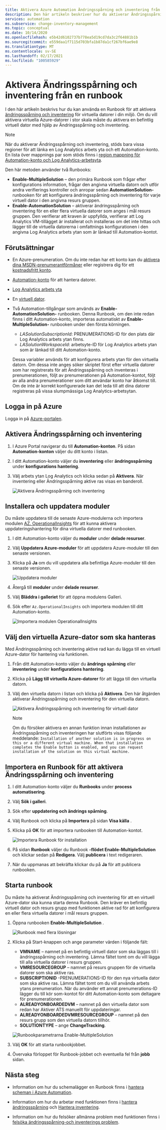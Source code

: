 ```yaml
---
title: Aktivera Azure Automation Ändringsspårning och inventering från en Runbook
description: Den här artikeln beskriver hur du aktiverar Ändringsspårning och inventering från en Runbook.
services: automation
ms.subservice: change-inventory-management
ms.topic: conceptual
ms.date: 10/14/2020
ms.openlocfilehash: e5b42d6102737b778ea5d19cd7da3c2f64881b1b
ms.sourcegitcommit: e559daa1f7115d703bfa1b87da1cf267bf6ae9e8
ms.translationtype: MT
ms.contentlocale: sv-SE
ms.lasthandoff: 02/17/2021
ms.locfileid: "100585929"
---
```

# <a name="enable-change-tracking-and-inventory-from-a-runbook"></a>Aktivera Ändringsspårning och inventering från en runbook

I den här artikeln beskrivs hur du kan använda en Runbook för att aktivera [ändringsspårning och inventering](overview.md) för virtuella datorer i din miljö. Om du vill aktivera virtuella Azure-datorer i stor skala måste du aktivera en befintlig virtuell dator med hjälp av Ändringsspårning och inventering.

> [!NOTE]
> När du aktiverar Ändringsspårning och inventering, stöds bara vissa regioner för att länka en Log Analytics arbets yta och ett Automation-konto. En lista över mappnings par som stöds finns i [region mappning för Automation-konto och Log Analytics-arbetsyta](../how-to/region-mappings.md).

Den här metoden använder två Runbooks:

* **Enable-MultipleSolution** – den primära Runbook som frågar efter konfigurations information, frågar den angivna virtuella datorn och utför andra verifierings kontroller och anropar sedan **AutomationSolution-** runbooken för att konfigurera ändringsspårning och inventering för varje virtuell dator i den angivna resurs gruppen.
* **Enable-AutomationSolution** – aktiverar ändringsspårning och inventering för en eller flera virtuella datorer som anges i mål resurs gruppen. Den verifierar att kraven är uppfyllda, verifierar att Log Analytics VM-tillägget är installerat och installeras om det inte hittas och lägger till de virtuella datorerna i omfattnings konfigurationen i den angivna Log Analytics arbets ytan som är länkad till Automation-kontot.

## <a name="prerequisites"></a>Förutsättningar

* En Azure-prenumeration. Om du inte redan har ett konto kan du [aktivera dina MSDN-prenumerantförmåner](https://azure.microsoft.com/pricing/member-offers/msdn-benefits-details/) eller registrera dig för ett [kostnadsfritt konto](https://azure.microsoft.com/free/?WT.mc_id=A261C142F).
* [Automation-konto](../automation-security-overview.md) för att hantera datorer.
* [Log Analytics arbets yta](../../azure-monitor/logs/design-logs-deployment.md)
* En [virtuell dator](../../virtual-machines/windows/quick-create-portal.md).
* Två Automation-tillgångar som används av **Enable-AutomationSolution-** runbooken. Denna Runbook, om den inte redan finns i ditt Automation-konto, importeras automatiskt av **Enable-MultipleSolution-** runbooken under den första körningen.
    * *LASolutionSubscriptionId*: PRENUMERATIONS-ID för den plats där Log Analytics arbets ytan finns.
    * *LASolutionWorkspaceId*: arbetsyte-ID för Log Analytics arbets ytan som är länkad till ditt Automation-konto.

    Dessa variabler används för att konfigurera arbets ytan för den virtuella datorn. Om dessa inte anges söker skriptet först efter virtuella datorer som har registrerats för att Ändringsspårning och inventeras i prenumerationen, följt av prenumerationen på Automation-kontot, följt av alla andra prenumerationer som ditt användar konto har åtkomst till. Om de inte är korrekt konfigurerade kan det leda till att dina datorer registreras på vissa slumpmässiga Log Analytics-arbetsytan.

## <a name="sign-in-to-azure"></a>Logga in på Azure

Logga in på [Azure-portalen](https://portal.azure.com).

## <a name="enable-change-tracking-and-inventory"></a>Aktivera Ändringsspårning och inventering

1. I Azure Portal navigerar du till **Automation-konton**. På sidan **Automation-konton** väljer du ditt konto i listan.

1. I ditt Automation-konto väljer du **inventering** eller **ändringsspårning** under **konfigurations hantering**.

1. Välj arbets ytan Log Analytics och klicka sedan på **Aktivera**. När inventering eller Ändringsspårning aktive ras visas en banderoll.

    ![Aktivera Ändringsspårning och inventering](media/enable-from-automation-account/enable-feature.png)

## <a name="install-and-update-modules"></a>Installera och uppdatera moduler

Du måste uppdatera till de senaste Azure-modulerna och importera modulen [AZ. OperationalInsights](/powershell/module/az.operationalinsights) för att kunna aktivera uppdateringshantering för dina virtuella datorer med runbooken.

1. I ditt Automation-konto väljer du **moduler** under **delade resurser**.

2. Välj **Uppdatera Azure-moduler** för att uppdatera Azure-moduler till den senaste versionen.

3. Klicka på **Ja** om du vill uppdatera alla befintliga Azure-moduler till den senaste versionen.

    ![Uppdatera moduler](media/enable-from-runbook/update-modules.png)

4. Återgå till **moduler** under **delade resurser**.

5. Välj **Bläddra i galleriet** för att öppna modulens Galleri.

6. Sök efter `Az.OperationalInsights` och importera modulen till ditt Automation-konto.

    ![Importera modulen OperationalInsights](media/enable-from-runbook/import-operational-insights-module.png)

## <a name="select-azure-vm-to-manage"></a>Välj den virtuella Azure-dator som ska hanteras

Med Ändringsspårning och inventering aktive rad kan du lägga till en virtuell Azure-dator för hantering via funktionen.

1. Från ditt Automation-konto väljer du **ändrings spårning** eller **inventering** under **konfigurations hantering**.

2. Klicka på **Lägg till virtuella Azure-datorer** för att lägga till den virtuella datorn.

3. Välj den virtuella datorn i listan och klicka på **Aktivera**. Den här åtgärden aktiverar Ändringsspårning och inventering för den virtuella datorn.

   ![Aktivera Ändringsspårning och inventering för virtuell dator](media/enable-from-runbook/enable-azure-vm.png)

    > [!NOTE]
    > Om du försöker aktivera en annan funktion innan installationen av Ändringsspårning och inventeringen har slutförts visas följande meddelande: `Installation of another solution is in progress on this or a different virtual machine. When that installation completes the Enable button is enabled, and you can request installation of the solution on this virtual machine.`

## <a name="import-a-runbook-to-enable-change-tracking-and-inventory"></a>Importera en Runbook för att aktivera Ändringsspårning och inventering

1. I ditt Automation-konto väljer du **Runbooks** under **process automatisering**.

2. Välj **Sök i galleri**.

3. Sök efter **uppdatering och ändrings spårning**.

4. Välj Runbook och klicka på **Importera** på sidan **Visa källa** .

5. Klicka på **OK** för att importera runbooken till Automation-kontot.

   ![Importera Runbook för installation](media/enable-from-runbook/import-from-gallery.png)

6. På sidan **Runbook** väljer du Runbook **-flödet Enable-MultipleSolution** och klickar sedan på **Redigera**. Välj  **publicera** i text redigeraren.

7. När du uppmanas att bekräfta klickar du på **Ja** för att publicera runbooken.

## <a name="start-the-runbook"></a>Starta runbook

Du måste ha aktiverat Ändringsspårning och inventering för att en virtuell Azure-dator ska kunna starta denna Runbook. Den kräver en befintlig virtuell dator och resurs grupp med funktionen aktive rad för att konfigurera en eller flera virtuella datorer i mål resurs gruppen.

1. Öppna runbooken **Enable-MultipleSolution** .

   ![Runbook med flera lösningar](media/enable-from-runbook/runbook-overview.png)

2. Klicka på Start-knappen och ange parameter värden i följande fält:

   * **VMNAME** – namnet på en befintlig virtuell dator som ska läggas till i ändringsspårning och inventering. Lämna fältet tomt om du vill lägga till alla virtuella datorer i resurs gruppen.
   * **VMRESOURCEGROUP** – namnet på resurs gruppen för de virtuella datorer som ska aktive ras.
   * **SUBSCRIPTIONID** -PRENUMERATIONS-ID för den nya virtuella dator som ska aktive ras. Lämna fältet tomt om du vill använda arbets ytans prenumeration. När du använder ett annat prenumerations-ID lägger du till kör som-kontot för ditt Automation-konto som deltagare för prenumerationen.
   * **ALREADYONBOARDEDVM** – namnet på den virtuella dator som redan har Aktiver ATS manuellt för uppdateringar.
   * **ALREADYONBOARDEDVMRESOURCEGROUP** – namnet på den resurs grupp som den virtuella datorn tillhör.
   * **SOLUTIONTYPE** – ange **ChangeTracking**.

   ![Runbookparametrarna Enable-MultipleSolution](media/enable-from-runbook/runbook-parameters.png)

3. Välj **OK** för att starta runbookjobbet.

4. Övervaka förloppet för Runbook-jobbet och eventuella fel från **jobb** sidan.

## <a name="next-steps"></a>Nästa steg

* Information om hur du schemalägger en Runbook finns i [hantera scheman i Azure Automation](../shared-resources/schedules.md).

* Information om hur du arbetar med funktionen finns i [hantera ändringsspårning](manage-change-tracking.md) och [Hantera inventering](manage-inventory-vms.md).

* Information om hur du felsöker allmänna problem med funktionen finns i [felsöka ändringsspårning-och inventerings problem](../troubleshoot/change-tracking.md).


